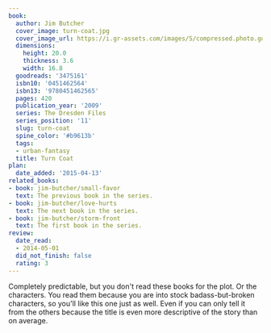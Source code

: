 ```yaml
---
book:
  author: Jim Butcher
  cover_image: turn-coat.jpg
  cover_image_url: https://i.gr-assets.com/images/S/compressed.photo.goodreads.com/books/1304027128l/3475161._SX98_.jpg
  dimensions:
    height: 20.0
    thickness: 3.6
    width: 16.8
  goodreads: '3475161'
  isbn10: '0451462564'
  isbn13: '9780451462565'
  pages: 420
  publication_year: '2009'
  series: The Dresden Files
  series_position: '11'
  slug: turn-coat
  spine_color: '#b9613b'
  tags:
  - urban-fantasy
  title: Turn Coat
plan:
  date_added: '2015-04-13'
related_books:
- book: jim-butcher/small-favor
  text: The previous book in the series.
- book: jim-butcher/love-hurts
  text: The next book in the series.
- book: jim-butcher/storm-front
  text: The first book in the series.
review:
  date_read:
  - 2014-05-01
  did_not_finish: false
  rating: 3
---
```

Completely predictable, but you don't read these books for the plot. Or the characters. You read them because you are
into stock badass-but-broken characters, so you'll like this one just as well. Even if you can only tell it from the
others because the title is even more descriptive of the story than on average.
